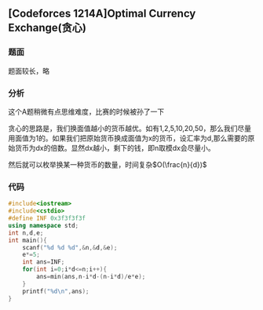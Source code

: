 ## [Codeforces 1214A]Optimal Currency Exchange(贪心)

### 题面

题面较长，略

### 分析

这个A题稍微有点思维难度，比赛的时候被孙了一下

贪心的思路是，我们换面值越小的货币越优。如有1,2,5,10,20,50，那么我们尽量用面值为1的。如果我们把原始货币换成面值为x的货币，设汇率为d,那么需要的原始货币为dx的倍数。显然dx越小，剩下的钱，即n取模dx会尽量小。

然后就可以枚举换某一种货币的数量，时间复杂$O(\frac{n}{d})$

### 代码

```cpp
#include<iostream>
#include<cstdio>
#define INF 0x3f3f3f3f
using namespace std;
int n,d,e;
int main(){
	scanf("%d %d %d",&n,&d,&e);
	e*=5;
	int ans=INF;
	for(int i=0;i*d<=n;i++){
		ans=min(ans,n-i*d-(n-i*d)/e*e);
	}
	printf("%d\n",ans);
}

```

